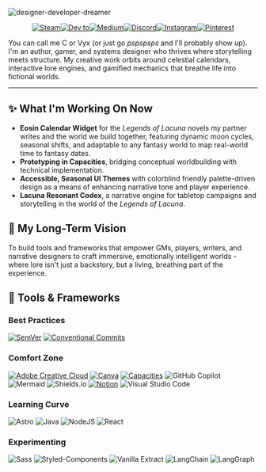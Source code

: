 ![designer-developer-dreamer](https://github.com/user-attachments/assets/5a9b1c1f-2135-4989-8f07-fb84b3217638)

<div align="center">

[![Steam](https://img.shields.io/badge/-black?style=for-the-badge&logo=steam&logoColor=white)](https://steamcommunity.com/id/sidheandtea/)[![Dev.to](https://img.shields.io/badge/-0a0a0a?style=for-the-badge&logo=dev.to)](https://dev.to/sidheandtea)[![Medium](https://img.shields.io/badge/-12100E?style=for-the-badge&logo=medium&logoColor=white)](https://medium.com/@sidheandtea)[![Discord](https://img.shields.io/badge/-7289da?style=for-the-badge&logo=Discord&logoColor=white)](https://discordapp.com/users/449221147477671973)[![Instagram](https://img.shields.io/badge/-FF0069?style=for-the-badge&logo=instagram&logoColor=white)](https://www.instagram.com/sidheandtea)[![Pinterest](https://img.shields.io/badge/-%23E60023.svg?style=for-the-badge&logo=Pinterest&logoColor=white)](https://www.pinterest.com/sidheandtea/)

</div>

You can call me C or Vyx (or just go *pspspsps* and I'll probably show up). I'm an author, gamer, and systems designer who thrives where storytelling meets structure. My creative work orbits around celestial calendars, interactive lore engines, and gamified mechanics that breathe life into fictional worlds.

***

## ✨ What I'm Working On Now

* **Eosín Calendar Widget** for the *Legends of Lacuna* novels my partner writes and the world we build together, featuring dynamic moon cycles, seasonal shifts, and adaptable to any fantasy world to map real-world time to fantasy dates.
* **Prototyping in Capacities**, bridging conceptual worldbuilding with technical implementation.
* **Accessible, Seasonal UI Themes** with colorblind friendly palette-driven design as a means of enhancing narrative tone and player experience.
* **Lacuna Resonant Codex**, a narrative engine for tabletop campaigns and storytelling in the world of the *Legends of Lacuna*.

## 🔮 My Long-Term Vision

To build tools and frameworks that empower GMs, players, writers, and narrative designers to craft immersive, emotionally intelligent worlds - where lore isn't just a backstory, but a living, breathing part of the experience.

## 📜 Tools & Frameworks

### Best Practices

[![SemVer](https://img.shields.io/badge/SemVer-3F4551?&logo=SemVer&style=for-the-badge)](http://semver.org/) [![Conventional Commits](https://img.shields.io/badge/conventional_commits-fe5196?logo=conventionalcommits&logoColor=white&style=for-the-badge)](https://www.conventionalcommits.org/en/v1.0.0/)

### Comfort Zone

[![Adobe Creative Cloud](https://img.shields.io/badge/Adobe%20Creative%20Cloud-DA1F26.svg?style=for-the-badge&logo=Adobe%20Creative%20Cloud&logoColor=white)](https://www.adobe.com/creativecloud.html?promoid=TKZTL72S&xProduct=&mv=other&mv2=ahome&xProductLocation=) [![Canva](https://img.shields.io/badge/Canva-%2300C4CC.svg?style=for-the-badge&logo=Canva&logoColor=white)](https://www.canva.com) [![Capacities](https://custom-icon-badges.demolab.com/badge/capacities.io-white?logo=capacities-io&style=for-the-badge)](https://capacities.io) ![GitHub Copilot](https://img.shields.io/badge/GitHub%20Copilot-000?logo=githubcopilot&logoColor=fff&style=for-the-badge) ![Mermaid](https://img.shields.io/badge/Mermaid-ff3670?&logo=Mermaid&logoColor=white&style=for-the-badge) ![Shields.io](https://img.shields.io/badge/shields.io-black?style=for-the-badge&logo=shields.io) [![Notion](https://img.shields.io/badge/Notion-%23000000.svg?style=for-the-badge&logo=notion&logoColor=white)](https://www.notion.com/@sidheandtea) ![Visual Studio Code](https://img.shields.io/badge/Visual%20Studio%20Code-0078d7.svg?style=for-the-badge&logo=visual-studio-code&logoColor=white)

### Learning Curve

![Astro](https://img.shields.io/badge/astro-%232C2052.svg?style=for-the-badge&logo=astro&logoColor=white) ![Java](https://img.shields.io/badge/java-black?style=for-the-badge&logo=JavaScript) ![NodeJS](https://img.shields.io/badge/node.js-6DA55F?style=for-the-badge&logo=node.js&logoColor=white) ![React](https://img.shields.io/badge/react-61dafb?style=for-the-badge&logo=react&logoColor=white)

### Experimenting

![Sass](https://img.shields.io/badge/Sass-cc6699?&logo=Sass&logoColor=white&style=for-the-badge) ![Styled-Components](https://img.shields.io/badge/styled--components-db7093?&logo=styled-components&logoSize=auto&style=for-the-badge&logoColor=white) ![Vanilla Extract](https://img.shields.io/badge/vanilla_extract-f786ad?&logo=vanillaextract&logoColor=white&style=for-the-badge)
![LangChain](https://img.shields.io/badge/LangChain-1c3c3c?&logo=LangChain&logoSize=auto&style=for-the-badge) ![LangGraph](https://img.shields.io/badge/LangGraph-1c3c3c?&logo=LangGraph&logoSize=auto&style=for-the-badge)
